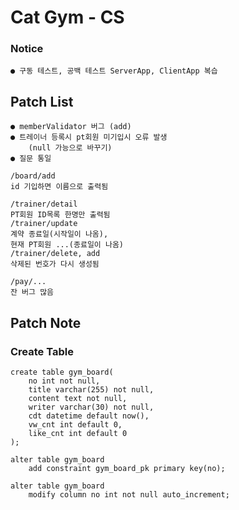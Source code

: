 # Cat Gym - CS

### Notice
    ● 구동 테스트, 공백 테스트 ServerApp, ClientApp 복습

## Patch List
    ● memberValidator 버그 (add)
    ● 트레이너 등록시 pt회원 미기입시 오류 발생
        (null 가능으로 바꾸기)
    ● 질문 통일

    /board/add
    id 기입하면 이름으로 출력됨

    /trainer/detail
    PT회원 ID목록 한명만 출력됨
    /trainer/update
    계약 종료일(시작일이 나옴),
    현재 PT회원 ...(종료일이 나옴)
    /trainer/delete, add
    삭제된 번호가 다시 생성됨

    /pay/...
    잔 버그 많음

## Patch Note

### Create Table

    create table gym_board(
        no int not null,
        title varchar(255) not null,
        content text not null,
        writer varchar(30) not null,
        cdt datetime default now(),
        vw_cnt int default 0,
        like_cnt int default 0
    );

    alter table gym_board
        add constraint gym_board_pk primary key(no);

    alter table gym_board
        modify column no int not null auto_increment;
